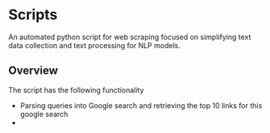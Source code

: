 # Scripts
An automated python script for web scraping focused on simplifying text data collection and text processing for NLP models.

## Overview
The script has the following functionality
- Parsing queries into Google search and retrieving the top 10 links for 
this google search
- 